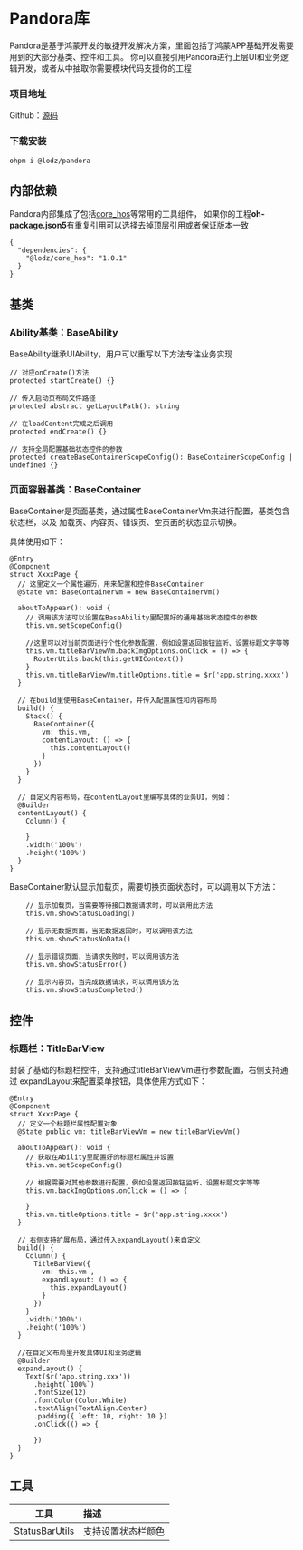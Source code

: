 # Pandora库
Pandora是基于鸿蒙开发的敏捷开发解决方案，里面包括了鸿蒙APP基础开发需要用到的大部分基类、控件和工具。
你可以直接引用Pandora进行上层UI和业务逻辑开发，或者从中抽取你需要模块代码支援你的工程

### 项目地址
Github：[源码](https://github.com/LZ9/AgileDevHOS)

### 下载安装

```
ohpm i @lodz/pandora
```

## 内部依赖
Pandora内部集成了包括[core_hos](https://github.com/LZ9/AgileDevHOS/blob/main/core/README.md)等常用的工具组件，
如果你的工程**oh-package.json5**有重复引用可以选择去掉顶层引用或者保证版本一致

```
{
  "dependencies": {
    "@lodz/core_hos": "1.0.1"
  }
}
```

## 基类
### Ability基类：BaseAbility
BaseAbility继承UIAbility，用户可以重写以下方法专注业务实现

```
// 对应onCreate()方法
protected startCreate() {} 

// 传入启动页布局文件路径
protected abstract getLayoutPath(): string 

// 在loadContent完成之后调用
protected endCreate() {} 

// 支持全局配置基础状态控件的参数
protected createBaseContainerScopeConfig(): BaseContainerScopeConfig | undefined {} 
```

### 页面容器基类：BaseContainer
BaseContainer是页面基类，通过属性BaseContainerVm来进行配置，基类包含状态栏，以及
加载页、内容页、错误页、空页面的状态显示切换。

具体使用如下：

```
@Entry
@Component
struct XxxxPage {
  // 这里定义一个属性遍历，用来配置和控件BaseContainer
  @State vm: BaseContainerVm = new BaseContainerVm()
 
  aboutToAppear(): void {
    // 调用该方法可以设置在BaseAbility里配置好的通用基础状态控件的参数
    this.vm.setScopeConfig()
    
    //这里可以对当前页面进行个性化参数配置，例如设置返回按钮监听、设置标题文字等等
    this.vm.titleBarViewVm.backImgOptions.onClick = () => {
      RouterUtils.back(this.getUIContext())
    }
    this.vm.titleBarViewVm.titleOptions.title = $r('app.string.xxxx')
  }

  // 在build里使用BaseContainer，并传入配置属性和内容布局
  build() {
    Stack() {
      BaseContainer({
        vm: this.vm,
        contentLayout: () => {
          this.contentLayout()
        }
      })
    }
  }

  // 自定义内容布局，在contentLayout里编写具体的业务UI，例如：
  @Builder
  contentLayout() {
    Column() {

    }
    .width('100%')
    .height('100%')
  }
}
```
BaseContainer默认显示加载页，需要切换页面状态时，可以调用以下方法：
```
    // 显示加载页，当需要等待接口数据请求时，可以调用此方法
    this.vm.showStatusLoading()
    
    // 显示无数据页面，当无数据返回时，可以调用该方法
    this.vm.showStatusNoData()
    
    // 显示错误页面，当请求失败时，可以调用该方法
    this.vm.showStatusError()
    
    // 显示内容页，当完成数据请求，可以调用该方法
    this.vm.showStatusCompleted()
```

## 控件
### 标题栏：TitleBarView
封装了基础的标题栏控件，支持通过titleBarViewVm进行参数配置，右侧支持通过
expandLayout来配置菜单按钮，具体使用方式如下：
```
@Entry
@Component
struct XxxxPage {
  // 定义一个标题栏属性配置对象
  @State public vm: titleBarViewVm = new titleBarViewVm()

  aboutToAppear(): void {
    // 获取在Ability里配置好的标题栏属性并设置
    this.vm.setScopeConfig()
    
    // 根据需要对其他参数进行配置，例如设置返回按钮监听、设置标题文字等等
    this.vm.backImgOptions.onClick = () => {

    }
    this.vm.titleOptions.title = $r('app.string.xxxx')
  }

  // 右侧支持扩展布局，通过传入expandLayout()来自定义
  build() {
    Column() {
      TitleBarView({ 
        vm: this.vm ,     
        expandLayout: () => {
          this.expandLayout()
        }
      })
    }
    .width('100%')
    .height('100%')
  }

  //在自定义布局里开发具体UI和业务逻辑
  @Builder
  expandLayout() {
    Text($r('app.string.xxx'))
      .height(`100%`)
      .fontSize(12)
      .fontColor(Color.White)
      .textAlign(TextAlign.Center)
      .padding({ left: 10, right: 10 })
      .onClick(() => {

      })
  }
}
```

## 工具

|       工具       | 描述        |
|:--------------:|:----------|
| StatusBarUtils | 支持设置状态栏颜色 |
